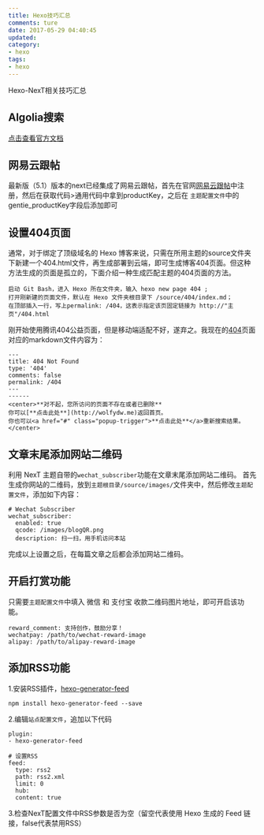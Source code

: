 ```yaml
---
title: Hexo技巧汇总
comments: ture
date: 2017-05-29 04:40:45
updated:
category:
- hexo
tags:
- hexo
---
```


Hexo-NexT相关技巧汇总

<!--more-->

## Algolia搜索

[点击查看官方文档](http://theme-next.iissnan.com/third-party-services.html#algolia-search)



## 网易云跟帖

最新版（5.1）版本的next已经集成了网易云跟帖，首先在官网[网易云跟帖](https://manage.gentie.163.com/)中注册，然后在获取代码>通用代码中拿到productKey，之后在 `主题配置文件`中的gentie_productKey字段后添加即可



## 设置404页面

通常，对于绑定了顶级域名的 Hexo 博客来说，只需在所用主题的source文件夹下新建一个404.html文件，再生成部署到云端，即可生成博客404页面。但这种方法生成的页面是孤立的，下面介绍一种生成匹配主题的404页面的方法。

```
启动 Git Bash，进入 Hexo 所在文件夹，输入 hexo new page 404 ;
打开刚新建的页面文件，默认在 Hexo 文件夹根目录下 /source/404/index.md；
在顶部插入一行，写上permalink: /404，这表示指定该页固定链接为 http://"主页"/404.html
```

刚开始使用腾讯404公益页面，但是移动端适配不好，遂弃之。我现在的[404](http://wolfydw.me/举个404栗子)页面对应的markdown文件内容为：

```
---
title: 404 Not Found
type: '404'
comments: false
permalink: /404
---
------
<center>**对不起，您所访问的页面不存在或者已删除**
你可以[**点击此处**](http://wolfydw.me)返回首页。
你也可以<a href="#" class="popup-trigger">**点击此处**</a>重新搜索结果。</center>
```

 

## 文章末尾添加网站二维码

利用 NexT 主题自带的`wechat_subscriber`功能在文章末尾添加网站二维码。
首先生成你网站的二维码，放到`主题根目录/source/images/`文件夹中，然后修改`主题配置文件`，添加如下内容：

```
# Wechat Subscriber
wechat_subscriber:
  enabled: true
  qcode: /images/blogQR.png
  description: 扫一扫，用手机访问本站
```

完成以上设置之后，在每篇文章之后都会添加网站二维码。



## 开启打赏功能

 只需要`主题配置文件`中填入 微信 和 支付宝 收款二维码图片地址，即可开启该功能。

```
reward_comment: 支持创作，鼓励分享！
wechatpay: /path/to/wechat-reward-image
alipay: /path/to/alipay-reward-image
```



## 添加RSS功能

1.安装RSS插件，[hexo-generator-feed](https://github.com/hexojs/hexo-generator-feed)

```
npm install hexo-generator-feed --save
```

2.编辑`站点配置文件`，追加以下代码

```
plugin:
- hexo-generator-feed

# 设置RSS
feed:
  type: rss2
  path: rss2.xml
  limit: 0
  hub: 
  content: true
```

3.检查NexT配置文件中RSS参数是否为空（留空代表使用 Hexo 生成的 Feed 链接，false代表禁用RSS）


